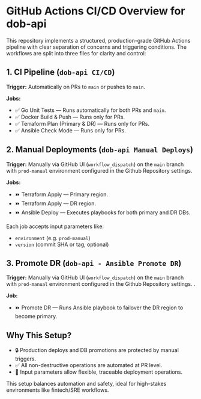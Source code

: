 

# GitHub Actions CI/CD Overview for dob-api

This repository implements a structured, production-grade GitHub Actions pipeline with clear separation of concerns and triggering conditions. The workflows are split into three files for clarity and control:

## 1. CI Pipeline (`dob-api CI/CD`)
**Trigger:** Automatically on PRs to `main` or pushes to `main`.

**Jobs:**
- ✅ Go Unit Tests — Runs automatically for both PRs and `main`.
- ✅ Docker Build & Push — Runs only for PRs.
- ✅ Terraform Plan (Primary & DR) — Runs only for PRs.
- ✅ Ansible Check Mode — Runs only for PRs.

## 2. Manual Deployments (`dob-api Manual Deploys`)
**Trigger:** Manually via GitHub UI (`workflow_dispatch`) on the `main` branch with `prod-manual` environment configured in the Github Repository settings.

**Jobs:**
- ⏩ Terraform Apply — Primary region.
- ⏩ Terraform Apply — DR region.
- ⏩ Ansible Deploy — Executes playbooks for both primary and DR DBs.

Each job accepts input parameters like:
- `environment` (e.g. `prod-manual`)
- `version` (commit SHA or tag, optional)

## 3. Promote DR (`dob-api - Ansible Promote DR`)
**Trigger:** Manually via GitHub UI (`workflow_dispatch`) on the `main` branch with `prod-manual` environment configured in the Github Repository settings.
.

**Job:**
- ⏩ Promote DR — Runs Ansible playbook to failover the DR region to become primary.

## Why This Setup?
- 🔒 Production deploys and DB promotions are protected by manual triggers.
- ✅ All non-destructive operations are automated at PR level.
- 📄 Input parameters allow flexible, traceable deployment operations.

This setup balances automation and safety, ideal for high-stakes environments like fintech/SRE workflows.